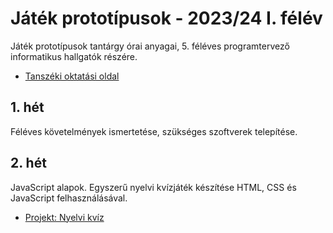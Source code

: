 # Játék prototípusok - 2023/24 I. félév
Játék prototípusok tantárgy órai anyagai, 5. féléves programtervező informatikus hallgatók részére. 

- [Tanszéki oktatási oldal](https://oktatas.iit.uni-miskolc.hu/doku.php?id=tanszek:oktatas:jatek_prototipusok:jatek_prototipusok)

## 1. hét
Féléves követelmények ismertetése, szükséges szoftverek telepítése.

## 2. hét
JavaScript alapok. Egyszerű nyelvi kvízjáték készítése HTML, CSS és JavaScript felhasználásával.

- [Projekt: Nyelvi kvíz](https://github.com/aron123/jatek-prototipusok-2023/blob/master/language-quiz/)
